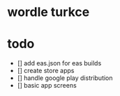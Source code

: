 # wordle turkce

# todo

- [] add eas.json for eas builds
- [] create store apps
- [] handle google play distribution
- [] basic app screens

